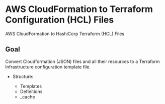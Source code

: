 # AWS CloudFormation to Terraform Configuration (HCL) Files
AWS CloudFormation to HashiCorp Terraform (HCL) Files

## Goal
Convert Cloudformation (JSON) files and all their resources to a Terraform Infrastructure configuration template file.

* Structure:
  > 
  * Templates
  * Definitions
  * _cache
